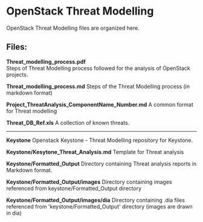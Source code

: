 OpenStack Threat Modelling
==========================

OpenStack Threat Modelling files are organized here.

Files:
-------- 

**Threat_modelling_process.pdf**    
       Steps of Threat Modelling process followed for the 
       analysis of OpenStack projects.
       
       
**Threat_modelling_process.md**
       Steps of the Threat Modelling process (in markdown format)


**Project_ThreatAnalysis_ComponentName_Number.md**
       A common format for Threat modelling 


**Threat_DB_Ref.xls**
       A collection of known threats.

---------


**Keystone**
       Openstack Keystone - Threat Modelling repository for Keystone. 


**Keystone/Kesytone_Threat_Analysis.md**
        Template for Threat analysis


**Keystone/Formatted_Output**
       Directory containing Threat analysis reports in Markdown format.
      
       
**Keystone/Formatted_Output/images**
       Directory containing images referenced from keystone/Formatted_Output directory


**Keystone/Formatted_Output/images/dia** 
       Directory containing .dia files referenced from 'keystone/Formatted_Output' directory
       (images are drawn in dia)

